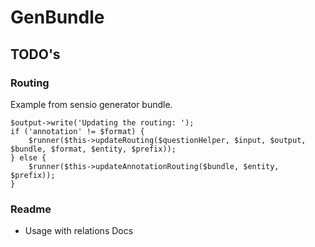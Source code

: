 # GenBundle

## TODO's

### Routing

Example from sensio generator bundle.

    $output->write('Updating the routing: ');
    if ('annotation' != $format) {
        $runner($this->updateRouting($questionHelper, $input, $output, $bundle, $format, $entity, $prefix));
    } else {
        $runner($this->updateAnnotationRouting($bundle, $entity, $prefix));
    }

### Readme

* Usage with relations Docs

